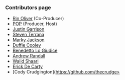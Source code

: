 ### Contributors page
* [Rin Oliver](https://twitter.com/kiran_oliver) (Co-Producer)
* [POP](https://twitter.com/popsysdig) (Producer, Host)
* [Justin Garrison](https://twitter.com/rothgar)
* [Steven Terrana](https://twitter.com/steven_terrana)
* [Marky Jackson](https://twitter.com/markyjackson5)
* [Duffie Cooley](https://twitter.com/mauilion)
* [Benedetto Lo Giudice](https://github.com/bennythejudge)
* [Andrew Randall](https://github.com/ahrkrak)
* [Walid Shaari](https://github.com/walidshaari)
* [Erick De Carty](https://github.com/ebcarty)
* [Cody Crudgington](https://github.com/thecrudge>
